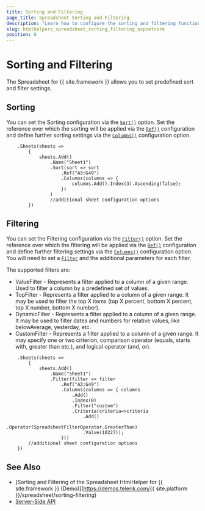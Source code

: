 ```yaml
---
title: Sorting and Filtering
page_title: Spreadsheet Sorting and Filtering
description: "Learn how to configure the sorting and filtering functionality of the Telerik UI Spreadsheet component for {{ site.framework }}."
slug: htmlhelpers_spreadsheet_sorting_filtering_aspnetcore
position: 6
---
```


# Sorting and Filtering

The Spreadsheet for {{ site.framework }} allows you to set predefined sort and filter settings.

## Sorting

You can set the Sorting configuration via the [`Sort()`](/api/Kendo.Mvc.UI.Fluent/SpreadsheetSheetBuilder#sortsystemactionkendomvcuifluentspreadsheetsheetsortsettingsbuilder)  option. Set the reference over which the sorting will be applied via the [`Ref()`](/api/Kendo.Mvc.UI.Fluent/SpreadsheetSheetSortSettingsBuilder) configuration and define further sorting settings via the [`Columns()`](/api/Kendo.Mvc.UI.Fluent/SpreadsheetSheetSortSettingsBuilder) configuration option.

```HtmlHelper
    .Sheets(sheets =>
        {
            sheets.Add()
                .Name("Sheet1")
                .Sort(sort => sort
                    .Ref("A3:G49")
                    .Columns(columns => { 
                        columns.Add().Index(3).Ascending(false); 
                    })
                )
                //additional sheet configuration options
        })
```

## Filtering

You can set the Filtering configuration via the [`Filter()`](/api/Kendo.Mvc.UI.Fluent/SpreadsheetSheetBuilder#filtersystemactionkendomvcuifluentspreadsheetsheetfiltersettingsbuilder) option. Set the reference over which the filtering will be applied via the [`Ref()`](/api/Kendo.Mvc.UI.Fluent/SpreadsheetSheetFilterSettingsBuilder) configuration and define further filtering settings via the [`Columns()`](/api/Kendo.Mvc.UI.Fluent/SpreadsheetSheetFilterSettingsBuilder) configuration option. You will need to set a [`Filter`](/api/Kendo.Mvc.UI.Fluent/SpreadsheetSheetFilterSettingsColumnFactory#topfiltersystemactionkendomvcuifluentspreadsheettopfilterbuilder) and the additional parameters for each filter.

The supported filters are:
* ValueFilter - Represents a filter applied to a column of a given range. Used to filter a column by a predefined set of values.
* TopFilter - Represents a filter applied to a column of a given range. It may be used to filter the top X items (top X percent, bottom X percent, top X number, bottom X number).
* DynamicFilter - Represents a filter applied to a column of a given range. It may be used to filter dates and numbers for relative values, like belowAverage, yesterday, etc.
* CustomFilter - Represents a filter applied to a column of a given range. It may specify one or two criterion, comparison operator (equals, starts with, greater than etc.), and logical operator (and, or).

```HtmlHelper
    .Sheets(sheets =>
        {
            sheets.Add()
                .Name("Sheet1")
                .Filter(filter => filter
                    .Ref("A3:G49")
                    .Columns(columns => { columns
                        .Add()
                        .Index(0)
                        .Filter("custom")
                        .Criteria(criteria=>criteria
                            .Add()
                            .Operator(SpreadsheetFilterOperator.GreaterThan)
                            .Value(10227)); 
                    }))
        //additional sheet configuration options
    })
```

## See Also
* [Sorting and Filtering of the Spreadsheet HtmlHelper for {{ site.framework }} (Demo)](https://demos.telerik.com/{{ site.platform }}/spreadsheet/sorting-filtering)
* [Server-Side API](/api/spreadsheet)
